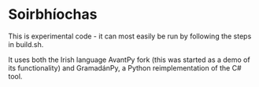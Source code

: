 # Soirbhíochas

This is experimental code - it can most easily be run by following the steps in
build.sh.

It uses both the Irish language AvantPy
fork (this was started as a demo of its functionality) and GramadánPy, a Python
reimplementation of the C# tool.
